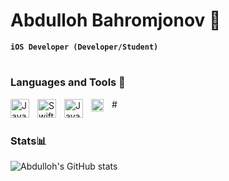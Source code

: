 # Abdulloh Bahromjonov 📱

**`iOS Developer (Developer/Student)`**
#

### Languages and Tools 🧰

<img align="left" alt="Java" width="30px" style="padding-right:10px;" src="https://cdn.jsdelivr.net/gh/devicons/devicon/icons/swift/swift-original.svg"/>
<img align="left" alt="SwiftUI" width="30px" style="padding-right:10px;" src="https://github.com/AbdullohBahromjonov/AbdullohBahromjonov/assets/90626932/18c29006-dac2-4c29-b332-d4f727aadca1"/>
<img align="left" alt="Java" width="30px" style="padding-right:10px;" src="https://cdn.jsdelivr.net/gh/devicons/devicon/icons/xcode/xcode-original.svg"/>
<img align="left" alt="Java" width="20px" style="padding-right:10px;" src="https://github.com/AbdullohBahromjonov/AbdullohBahromjonov/assets/90626932/92b3a74e-d6ff-4cd7-b7ee-3d6d176c55e0"/>
#

#
### Stats📊

![Abdulloh's GitHub stats](https://github-readme-stats.vercel.app/api?username=AbdullohBahromjonov&show_icons=true&theme=gotham)
